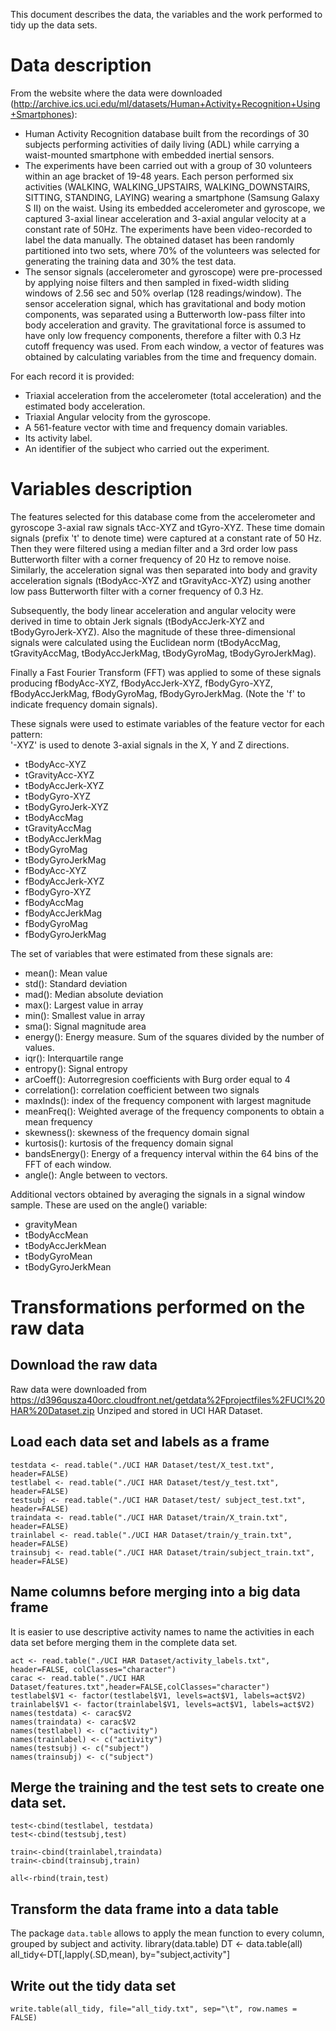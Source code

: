 This document describes the data, the variables and the work performed to tidy up the data sets.
# Data description
From the website where the data were downloaded (http://archive.ics.uci.edu/ml/datasets/Human+Activity+Recognition+Using+Smartphones):
- Human Activity Recognition database built from the recordings of 30 subjects performing activities of daily living (ADL) while carrying a waist-mounted smartphone with embedded inertial sensors.
- The experiments have been carried out with a group of 30 volunteers within an age bracket of 19-48 years. Each person performed six activities (WALKING, WALKING_UPSTAIRS, WALKING_DOWNSTAIRS, SITTING, STANDING, LAYING) wearing a smartphone (Samsung Galaxy S II) on the waist. Using its embedded accelerometer and gyroscope, we captured 3-axial linear acceleration and 3-axial angular velocity at a constant rate of 50Hz. The experiments have been video-recorded to label the data manually. The obtained dataset has been randomly partitioned into two sets, where 70% of the volunteers was selected for generating the training data and 30% the test data. 
- The sensor signals (accelerometer and gyroscope) were pre-processed by applying noise filters and then sampled in fixed-width sliding windows of 2.56 sec and 50% overlap (128 readings/window). The sensor acceleration signal, which has gravitational and body motion components, was separated using a Butterworth low-pass filter into body acceleration and gravity. The gravitational force is assumed to have only low frequency components, therefore a filter with 0.3 Hz cutoff frequency was used. From each window, a vector of features was obtained by calculating variables from the time and frequency domain.

For each record it is provided:
- Triaxial acceleration from the accelerometer (total acceleration) and the estimated body acceleration.
- Triaxial Angular velocity from the gyroscope. 
- A 561-feature vector with time and frequency domain variables. 
- Its activity label. 
- An identifier of the subject who carried out the experiment.
# Variables description
The features selected for this database come from the accelerometer and gyroscope 3-axial raw signals tAcc-XYZ and tGyro-XYZ. These time domain signals (prefix 't' to denote time) were captured at a constant rate of 50 Hz. Then they were filtered using a median filter and a 3rd order low pass Butterworth filter with a corner frequency of 20 Hz to remove noise. Similarly, the acceleration signal was then separated into body and gravity acceleration signals (tBodyAcc-XYZ and tGravityAcc-XYZ) using another low pass Butterworth filter with a corner frequency of 0.3 Hz. 

Subsequently, the body linear acceleration and angular velocity were derived in time to obtain Jerk signals (tBodyAccJerk-XYZ and tBodyGyroJerk-XYZ). Also the magnitude of these three-dimensional signals were calculated using the Euclidean norm (tBodyAccMag, tGravityAccMag, tBodyAccJerkMag, tBodyGyroMag, tBodyGyroJerkMag). 

Finally a Fast Fourier Transform (FFT) was applied to some of these signals producing fBodyAcc-XYZ, fBodyAccJerk-XYZ, fBodyGyro-XYZ, fBodyAccJerkMag, fBodyGyroMag, fBodyGyroJerkMag. (Note the 'f' to indicate frequency domain signals). 

These signals were used to estimate variables of the feature vector for each pattern:  
'-XYZ' is used to denote 3-axial signals in the X, Y and Z directions.

- tBodyAcc-XYZ
- tGravityAcc-XYZ
- tBodyAccJerk-XYZ
- tBodyGyro-XYZ
- tBodyGyroJerk-XYZ
- tBodyAccMag
- tGravityAccMag
- tBodyAccJerkMag
- tBodyGyroMag
- tBodyGyroJerkMag
- fBodyAcc-XYZ
- fBodyAccJerk-XYZ
- fBodyGyro-XYZ
- fBodyAccMag
- fBodyAccJerkMag
- fBodyGyroMag
- fBodyGyroJerkMag

The set of variables that were estimated from these signals are: 
- mean(): Mean value
- std(): Standard deviation
- mad(): Median absolute deviation 
- max(): Largest value in array
- min(): Smallest value in array
- sma(): Signal magnitude area
- energy(): Energy measure. Sum of the squares divided by the number of values. 
- iqr(): Interquartile range 
- entropy(): Signal entropy
- arCoeff(): Autorregresion coefficients with Burg order equal to 4
- correlation(): correlation coefficient between two signals
- maxInds(): index of the frequency component with largest magnitude
- meanFreq(): Weighted average of the frequency components to obtain a mean frequency
- skewness(): skewness of the frequency domain signal 
- kurtosis(): kurtosis of the frequency domain signal 
- bandsEnergy(): Energy of a frequency interval within the 64 bins of the FFT of each window.
- angle(): Angle between to vectors.

Additional vectors obtained by averaging the signals in a signal window sample. These are used on the angle() variable:
- gravityMean
- tBodyAccMean
- tBodyAccJerkMean
- tBodyGyroMean
- tBodyGyroJerkMean
# Transformations performed on the raw data
## Download the raw data
Raw data were downloaded from https://d396qusza40orc.cloudfront.net/getdata%2Fprojectfiles%2FUCI%20HAR%20Dataset.zip 
Unziped and stored in UCI HAR Dataset.

## Load each data set and labels as a frame

	testdata <- read.table("./UCI HAR Dataset/test/X_test.txt", header=FALSE)
	testlabel <- read.table("./UCI HAR Dataset/test/y_test.txt", header=FALSE)
	testsubj <- read.table("./UCI HAR Dataset/test/	subject_test.txt", header=FALSE)
	traindata <- read.table("./UCI HAR Dataset/train/X_train.txt", header=FALSE)
	trainlabel <- read.table("./UCI HAR Dataset/train/y_train.txt", header=FALSE)
	trainsubj <- read.table("./UCI HAR Dataset/train/subject_train.txt", header=FALSE)

## Name columns before merging into a big data frame
It is easier to use descriptive activity names to name the activities in each data set before merging them in the complete data set.
```
act <- read.table("./UCI HAR Dataset/activity_labels.txt", header=FALSE, colClasses="character")
carac <- read.table("./UCI HAR Dataset/features.txt",header=FALSE,colClasses="character")
testlabel$V1 <- factor(testlabel$V1, levels=act$V1, labels=act$V2)
trainlabel$V1 <- factor(trainlabel$V1, levels=act$V1, labels=act$V2)
names(testdata) <- carac$V2
names(traindata) <- carac$V2
names(testlabel) <- c("activity")
names(trainlabel) <- c("activity")
names(testsubj) <- c("subject")
names(trainsubj) <- c("subject")
```
## Merge the training and the test sets to create one data set.
	test<-cbind(testlabel, testdata)
	test<-cbind(testsubj,test)
	
	train<-cbind(trainlabel,traindata)
	train<-cbind(trainsubj,train)
	
	all<-rbind(train,test)
## Transform the data frame into a data table
The package <code>data.table</code> allows to apply the mean function to every column, grouped by subject and activity.
	library(data.table)
	DT <- data.table(all)
	all_tidy<-DT[,lapply(.SD,mean), by="subject,activity"]

## Write out the tidy data set
	write.table(all_tidy, file="all_tidy.txt", sep="\t", row.names = FALSE)
